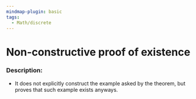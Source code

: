 ```yaml
---
mindmap-plugin: basic
tags:
  - Math/discrete
---
```

# Non-constructive proof of existence
### Description:
- It does not explicitly construct the example asked by the theorem, but proves that such example exists anyways.
